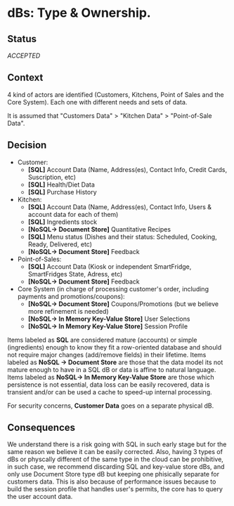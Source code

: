 # dBs: Type & Ownership.

## Status
_ACCEPTED_

## Context
4 kind of actors are identified (Customers, Kitchens, Point of Sales and the Core System). Each one with different needs and sets of data. 

It is assumed that "Customers Data" > "Kitchen Data" > "Point-of-Sale Data".  

## Decision

- Customer:
  - **[SQL]** Account Data (Name, Address(es), Contact Info, Credit Cards, Suscription, etc)
  - **[SQL]** Health/Diet Data
  - **[SQL]** Purchase History
- Kitchen:
  - **[SQL]** Account Data (Name, Address(es), Contact Info, Users & account data for each of them)
  - **[SQL]** Ingredients stock
  - **[NoSQL-> Document Store]** Quantitative Recipes
  - **[SQL]** Menu status (Dishes and their status: Scheduled, Cooking, Ready, Delivered, etc)
  - **[NoSQL-> Document Store]** Feedback
- Point-of-Sales:
  - **[SQL]** Account Data (Kiosk or independent SmartFridge, SmartFridges State, Adress, etc)
  - **[NoSQL-> Document Store]** Feedback
- Core System (in charge of processing customer's order, including payments and promotions/coupons):
  - **[NoSQL-> Document Store]** Coupons/Promotions (but we believe more refinement is needed)
  - **[NoSQL-> In Memory Key-Value Store]** User Selections
  - **[NoSQL-> In Memory Key-Value Store]** Session Profile

Items labeled as **SQL** are considered mature (accounts) or simple (ingredients) enough to know they fit a row-oriented database and should not require major changes (add/remove fields) in their lifetime.
Items labeled as **NoSQL -> Document Store** are those that the data model its not mature enough to have in a SQL dB or data is affine to natural language.
Items labeled as **NoSQL-> In Memory Key-Value Store** are those which persistence is not essential, data loss can be easily recovered, data is transient and/or can be used a cache to speed-up internal processing.

For security concerns, **Customer Data** goes on a separate physical dB.

## Consequences
We understand there is a risk going with SQL in such early stage but for the same reason we believe it can be easily corrected.
Also, having 3 types of dBs or physcally different of the same type in the cloud can be prohibitive, in such case, we recommend discarding SQL and key-value store dBs, and only use Document Store type dB but keeping one phisically separate for customers data. This is also because of performance issues because to build the session profile that handles user's permits, the core has to query the user account data.  

